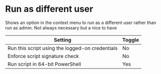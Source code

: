 # Run as different user
Shows an option in the context menu to run as a different user rather than run as admin. 
Not always necessary but a nice to have 

| Setting                                          | Toggle |
| ------------------------------------------------ | ------ |
| Run this script using the logged-on credentials  | No     |
| Enforce script signature check                   | No     |
| Run script in 64-bit PowerShell                  | Yes    |
